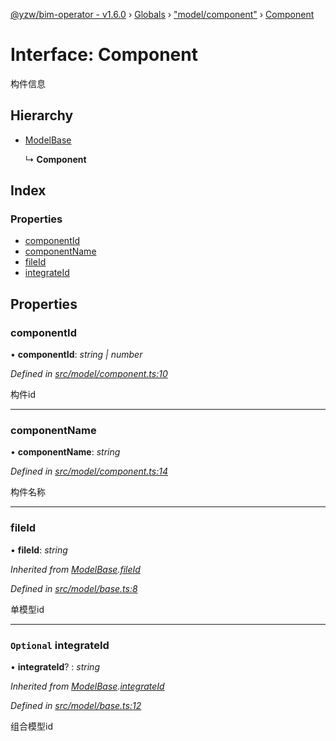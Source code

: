 [@yzw/bim-operator - v1.6.0](../README.md) › [Globals](../globals.md) › ["model/component"](../modules/_model_component_.md) › [Component](_model_component_.component.md)

# Interface: Component

构件信息

## Hierarchy

* [ModelBase](_model_base_.modelbase.md)

  ↳ **Component**

## Index

### Properties

* [componentId](_model_component_.component.md#componentid)
* [componentName](_model_component_.component.md#componentname)
* [fileId](_model_component_.component.md#fileid)
* [integrateId](_model_component_.component.md#optional-integrateid)

## Properties

###  componentId

• **componentId**: *string | number*

*Defined in [src/model/component.ts:10](https://github.com/youkaisteve/bim-operator/blob/aeaafe6/src/model/component.ts#L10)*

构件id

___

###  componentName

• **componentName**: *string*

*Defined in [src/model/component.ts:14](https://github.com/youkaisteve/bim-operator/blob/aeaafe6/src/model/component.ts#L14)*

构件名称

___

###  fileId

• **fileId**: *string*

*Inherited from [ModelBase](_model_base_.modelbase.md).[fileId](_model_base_.modelbase.md#fileid)*

*Defined in [src/model/base.ts:8](https://github.com/youkaisteve/bim-operator/blob/aeaafe6/src/model/base.ts#L8)*

单模型id

___

### `Optional` integrateId

• **integrateId**? : *string*

*Inherited from [ModelBase](_model_base_.modelbase.md).[integrateId](_model_base_.modelbase.md#optional-integrateid)*

*Defined in [src/model/base.ts:12](https://github.com/youkaisteve/bim-operator/blob/aeaafe6/src/model/base.ts#L12)*

组合模型id
